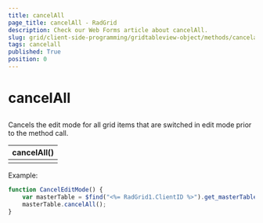 ```yaml
---
title: cancelAll
page_title: cancelAll - RadGrid
description: Check our Web Forms article about cancelAll.
slug: grid/client-side-programming/gridtableview-object/methods/cancelall
tags: cancelall
published: True
position: 0
---
```


# cancelAll



## 

Cancels the edit mode for all grid items that are switched in edit mode prior to the method call.


|  **cancelAll()**  |
| ------ |
||

Example:

````JavaScript
function CancelEditMode() {
    var masterTable = $find("<%= RadGrid1.ClientID %>").get_masterTableView();
    masterTable.cancelAll();
}
````


